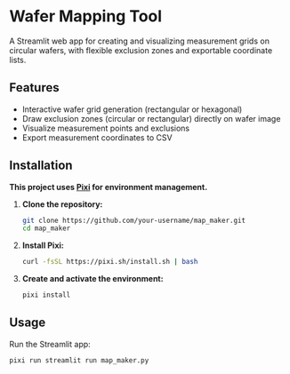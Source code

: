 # Wafer Mapping Tool

A Streamlit web app for creating and visualizing measurement grids on circular wafers, with flexible exclusion zones and exportable coordinate lists.

## Features

- Interactive wafer grid generation (rectangular or hexagonal)
- Draw exclusion zones (circular or rectangular) directly on wafer image
- Visualize measurement points and exclusions
- Export measurement coordinates to CSV

## Installation

**This project uses [Pixi](https://pixi.sh) for environment management.**

1. **Clone the repository:**
    ```bash
    git clone https://github.com/your-username/map_maker.git
    cd map_maker
    ```

2. **Install Pixi:**
    ```bash
    curl -fsSL https://pixi.sh/install.sh | bash
    ```

3. **Create and activate the environment:**
    ```bash
    pixi install
    ```

## Usage

Run the Streamlit app:

```bash
pixi run streamlit run map_maker.py
